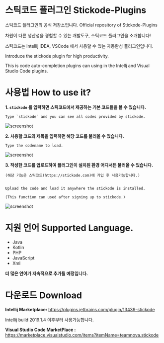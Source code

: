 # 스틱코드 플러그인 Stickode-Plugins
스틱코드 플러그인의 공식 저장소입니다. Official repository of Stickode-Plugins


차원이 다른 생산성을 경험할 수 있는 개발도구, 스틱코드 플러그인을 소개합니다!

스틱코드는 Intellij IDEA, VSCode 에서 사용할 수 있는 자동완성 플러그인입니다.

Introduce the stickode plugin for high productivity.

This is code auto-completion plugins can using in the Intellj and Visual Studio Code plugins.





# 사용법 How to use it?
**1. `stickode` 를 입력하면 스틱코드에서 제공하는 기본 코드들을 볼 수 있습니다.**

    Type `stickode` and you can see all codes provided by stickode.


![screenshot](https://github.com/teamnovacode/Stickode-Plugins/blob/master/img/completion_stickode.gif)




**2. 사용할 코드의 제목을 입력하면 해당 코드를 불러올 수 있습니다.**
   
    Type the codename to load.
   
![screenshot](https://github.com/teamnovacode/Stickode-Plugins/blob/master/img/stickode_tutorial.gif)




**3. 작성한 코드를 업로드하여 플러그인이 설치된 환경 어디서든 불러올 수 있습니다.**

    (해당 기능은 스틱코드(https://stickode.com)에 가입 후 사용가능합니다.)
  

    Upload the code and load it anywhere the stickode is installed. 
   
    (This function can used after signing up to stickode.)
   
![screenshot](https://github.com/teamnovacode/Stickode-Plugins/blob/master/img/upload.gif)


# 지원 언어 Supported Language.

* Java
* Kotlin
* PHP
* JavaScript
* Xml

**더 많은 언어가 지속적으로 추가될 예정입니다.**

# 다운로드 Download

**Intellij Marketplace:** https://plugins.jetbrains.com/plugin/13439-stickode

Intellij build 2019.1.4 이후부터 사용가능합니다.

**Visual Studio Code MarketPlace :** https://marketplace.visualstudio.com/items?itemName=teamnova.stickode
